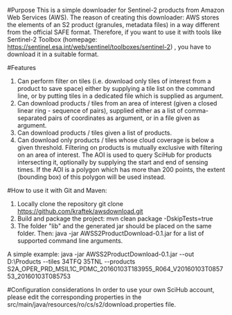 #Purpose
This is a simple downloader for Sentinel-2 products from Amazon Web Services (AWS).
The reason of creating this downloader: AWS stores the elements of an S2 product (granules, metadata files) in a way
different from the official SAFE format. Therefore, if you want to use it with tools like Sentinel-2 Toolbox 
(homepage: https://sentinel.esa.int/web/sentinel/toolboxes/sentinel-2) , you have to download it in a suitable format.

#Features
1. Can perform filter on tiles (i.e. download only tiles of interest from a product to save space) either by supplying
a tile list on the command line, or by putting tiles in a dedicated file which is supplied as argument.
2. Can download products / tiles from an area of interest (given a closed linear ring - sequence of <lon lat> pairs),
supplied either as a list of comma-separated pairs of coordinates as argument, or in a file given as argument.
3. Can download products / tiles given a list of products.
4. Can download only products / tiles whose cloud coverage is below a given threshold.
Filtering on products is mutually exclusive with filtering on an area of interest. The AOI is used to query SciHub for products intersecting it, optionally by supplying the start and end of sensing times. If the AOI is a polygon which has more than 200 points, the extent (bounding box) of this polygon will be used instead.

#How to use it with Git and Maven:
1. Locally clone the repository
    git clone https://github.com/kraftek/awsdownload.git
2. Build and package the project:
    mvn clean package -DskipTests=true
3. The folder "lib" and the generated jar should be placed on the same folder. Then:
    java -jar AWSS2ProductDownload-0.1.jar
   for a list of supported command line arguments.

A simple example:
    java -jar AWSS2ProductDownload-0.1.jar --out D:\Products --tiles 34TFQ 35TNL --products S2A_OPER_PRD_MSIL1C_PDMC_20160103T183955_R064_V20160103T085753_20160103T085753

#Configuration considerations
In order to use your own SciHub account, please edit the corresponding properties in the src/main/java/resources/ro/cs/s2/download.properties file.

